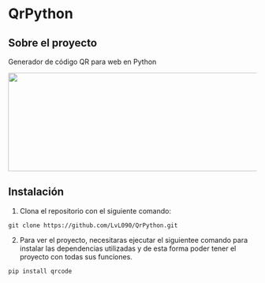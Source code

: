 # QrPython

## Sobre el proyecto
Generador de código QR para web en Python

<p align="center">
  <img width="800" height="200" src="https://user-images.githubusercontent.com/99020950/189540119-8452c89a-0e66-467f-95b1-3b3cb8c2434b.png">
</p>

## Instalación

1. Clona el repositorio con el siguiente comando: 
```
git clone https://github.com/LvL090/QrPython.git
```

2. Para ver el proyecto, necesitaras ejecutar el siguientee comando para instalar las dependencias utilizadas y de esta forma poder tener el proyecto con todas sus funciones.

```
pip install qrcode

```


